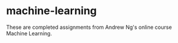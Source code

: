 # machine-learning

These are completed assignments from Andrew Ng's online course Machine Learning.
